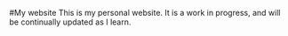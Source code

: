 #My website
This is my personal website.
It is a work in progress, and will be continually updated as I learn.

